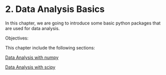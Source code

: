 # 2. Data Analysis Basics

In this chapter, we are going to introduce some basic python packages that are used for data analysis.

Objectives:


This chapter include the following sections:

[Data Analysis with numpy](numpy.ipynb)

[Data Analysis with scipy](scipy.ipynb)
